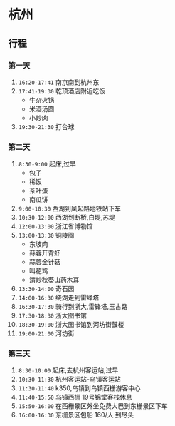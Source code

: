 # 杭州
 
## 行程
### 第一天

1. `16:20-17:41` 南京南到杭州东
2. `17:41-19:30` 乾顶酒店附近吃饭
    * 牛杂火锅
    * 米酒汤圆
    * 小炒肉
3. `19:30-21:30` 打台球

### 第二天

1. `8:30-9:00` 起床,过早
    * 包子
    * 稀饭
    * 茶叶蛋
    * 南瓜饼
2. `9:00-10:30` 西湖到凤起路地铁站下车
3. `10:30-12:00` 西湖到断桥,白堤,苏堤
3. `12:00-13:00` 浙江省博物馆
4. `13:00-13:30` 铜陵阁
    * 东坡肉
    * 蒜蓉开背虾
    * 蒜蓉金针菇
    * 叫花鸡
    * 清炒秋葵山药木耳
5. `13:30-14:00` 奇石园
6. `14:00-16:30` 绕湖走到雷峰塔
7. `16:30-17:30` 骑行到浙大,雷锋塔,玉古路
8. `17:30-18:30` 浙大图书馆
9. `18:30-19:00` 浙大图书馆到河坊街鼓楼
10. `19:00-21:00` 河坊街

### 第三天

1. `8:30-10:00` 起床,去杭州客运站,过早
2. `10:30-11:30` 杭州客运站-乌镇客运站
3. `11:30-11:40` k350,乌镇到乌镇西栅游客中心
4. `11:40-15:50` 乌镇西栅 19号锦堂客栈休息
5. `15:50-16:00` 在西栅景区外坐免费大巴到东栅景区下车
6. `16:00-16:30` 东栅景区包船 160/人 到尽头
